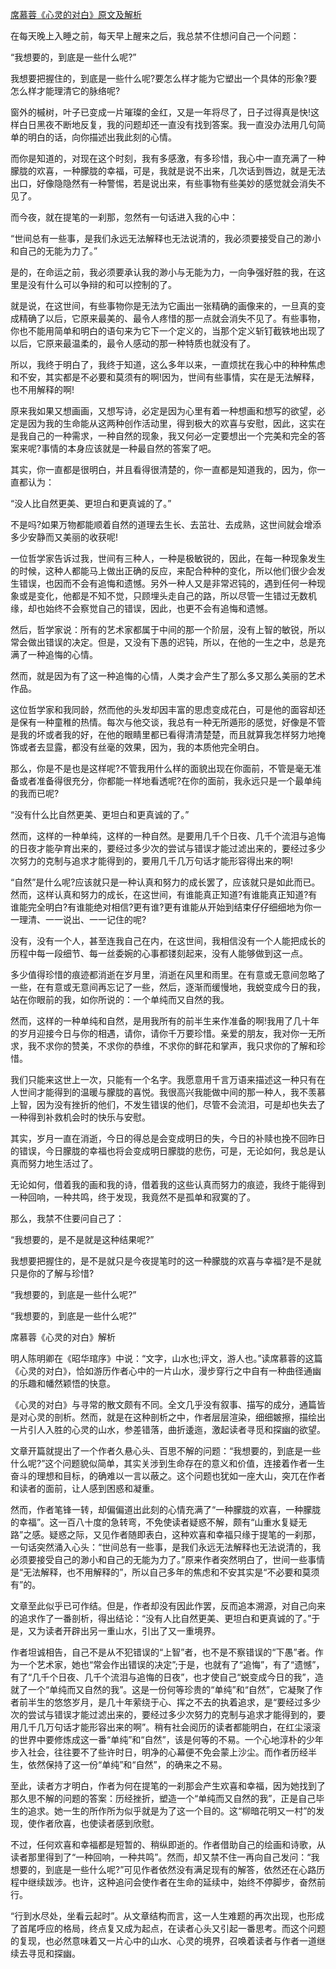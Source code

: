 [席慕蓉《心灵的对白》原文及解析](https://www.vrrw.net/wx/8676.html)

在每天晚上入睡之前，每天早上醒来之后，我总禁不住想问自己一个问题：

“我想要的，到底是一些什么呢?”

我想要把握住的，到底是一些什么呢?要怎么样才能为它塑出一个具体的形象?要怎么样才能理清它的脉络呢?

窗外的槭树，叶子已变成一片璀璨的金红，又是一年将尽了，日子过得真是快!这样白日黑夜不断地反复，我的问题却还一直没有找到答案。我一直没办法用几句简单的明白的话，向你描述出我此刻的心情。

而你是知道的，对现在这个时刻，我有多感激，有多珍惜，我心中一直充满了一种朦胧的欢喜，一种朦胧的幸福，可是，我就是说不出来，几次话到唇边，就是无法出口，好像隐隐然有一种警惕，若是说出来，有些事物有些美妙的感觉就会消失不见了。



而今夜，就在提笔的一刹那，忽然有一句话进入我的心中：

“世间总有一些事，是我们永远无法解释也无法说清的，我必须要接受自己的渺小和自己的无能为力了。”

是的，在命运之前，我必须要承认我的渺小与无能为力，一向争强好胜的我，在这里是没有什么可以争辩的和可以控制的了。

就是说，在这世间，有些事物你是无法为它画出一张精确的画像来的，一旦真的变成精确了以后，它原来最美的、最令人疼惜的那一点就会消失不见了。有些事物，你也不能用简单和明白的语句来为它下一个定义的，当那个定义斩钉截铁地出现了以后，它原来最温柔的，最令人感动的那一种特质也就没有了。

所以，我终于明白了，我终于知道，这么多年以来，一直烦扰在我心中的种种焦虑和不安，其实都是不必要和莫须有的啊!因为，世间有些事情，实在是无法解释，也不用解释的啊!

原来我如果又想画画，又想写诗，必定是因为心里有着一种想画和想写的欲望，必定是因为我的生命能从这两种创作活动里，得到极大的欢喜与安慰，因此，这实在是我自己的一种需求，一种自然的现象，我又何必一定要想出一个完美和完全的答案来呢?事情的本身应该就是一种最自然的答案了吧。

其实，你一直都是很明白，并且看得很清楚的，你一直都是知道我的，因为，你一直都认为：

“没人比自然更美、更坦白和更真诚的了。”

不是吗?如果万物都能顺着自然的道理去生长、去茁壮、去成熟，这世间就会增添多少安静而又美丽的收获呢!

一位哲学家告诉过我，世间有三种人，一种是极敏锐的，因此，在每一种现象发生的时候，这种人都能马上做出正确的反应，来配合种种的变化，所以他们很少会发生错误，也因而不会有追悔和遗憾。另外一种人又是非常迟钝的，遇到任何一种现象或是变化，他都是不知不觉，只顾埋头走自己的路，所以尽管一生错过无数机缘，却也始终不会察觉自己的错误，因此，也更不会有追悔和遗憾。

然后，哲学家说：所有的艺术家都属于中间的那一个阶层，没有上智的敏锐，所以常会做出错误的决定。但是，又没有下愚的迟钝，所以，在他的一生之中，总是充满了一种追悔的心情。

然而，就是因为有了这一种追悔的心情，人类才会产生了那么多又那么美丽的艺术作品。

这位哲学家和我同龄，然而他的头发却因丰富的思虑变成花白，可是他的面容却还是保有一种童稚的热情。每次与他交谈，我总有一种无所遁形的感觉，好像是不管是我的坏或者我的好，在他的眼睛里都已看得清清楚楚，而且就算我怎样努力地掩饰或者去显露，都没有丝毫的效果，因为，我的本质他完全明白。

那么，你是不是也是这样呢?不管我用什么样的面貌出现在你面前，不管是毫无准备或者准备得很充分，你都能一样地看透呢?在你的面前，我永远只是一个最单纯的我而已呢?

“没有什么比自然更美、更坦白和更真诚的了。”

然而，这样的一种单纯，这样的一种自然。是要用几千个日夜、几千个流泪与追悔的日夜才能孕育出来的，要经过多少次的尝试与错误才能过滤出来的，要经过多少次努力的克制与追求才能得到的，要用几千几万句话才能形容得出来的啊!

“自然”是什么呢?应该就只是一种认真和努力的成长罢了，应该就只是如此而已。然而，这样认真和努力的成长，在这世间，有谁能真正知道?有谁能真正知道?有谁能完全明白?有谁能绝对相信?更有谁?更有谁能从开始到结束仔仔细细地为你一一理清、一一说出、一一记住的呢?

没有，没有一个人，甚至连我自己在内，在这世间，我相信没有一个人能把成长的历程中每一段细节、每一丝委婉的心事都镂刻起来，没有人能够做到这一点。

多少值得珍惜的痕迹都消逝在岁月里，消逝在风里和雨里。在有意或无意间忽略了一些，在有意或无意间再忘记了一些，然后，逐渐而缓慢地，我蜕变成今日的我，站在你眼前的我，如你所说的：一个单纯而又自然的我。

然而，这样的一种单纯和自然，是用我所有的前半生来作准备的啊!我用了几十年的岁月迎接今日与你的相遇，请你，请你千万要珍惜。亲爱的朋友，我对你一无所求，我不求你的赞美，不求你的恭维，不求你的鲜花和掌声，我只求你的了解和珍惜。

我们只能来这世上一次，只能有一个名字。我愿意用千言万语来描述这一种只有在人世间才能得到的温暖与朦胧的喜悦。我很高兴我能做中间的那一种人，我不羡慕上智，因为没有挫折的他们，不发生错误的他们，尽管不会流泪，可是却也失去了一种得到补救机会时的快乐与安慰。

其实，岁月一直在消逝，今日的得总是会变成明日的失，今日的补赎也挽不回昨日的错误，今日朦胧的幸福也将会变成明日朦胧的悲伤，可是，无论如何，我总是认真而努力地生活过了。

无论如何，借着我的画和我的诗，借着我的这些认真而努力的痕迹，我终于能得到一种回响，一种共鸣，终于发现，我竟然不是孤单和寂寞的了。

那么，我禁不住要问自己了：

“我想要的，是不是就是这种结果呢?”

我想要把握住的，是不是就只是今夜提笔时的这一种朦胧的欢喜与幸福?是不是就只是你的了解与珍惜?

“我想要的，到底是一些什么呢?”

“我想要的，到底是一些什么呢?”

席慕蓉《心灵的对白》解析

明人陈明卿在《昭华琯序》中说：“文字，山水也;评文，游人也。”读席慕蓉的这篇《心灵的对白》，恰如游历作者心中的一片山水，漫步穿行之中自有一种曲径通幽的乐趣和幡然颖悟的快意。

《心灵的对白》与寻常的散文颇有不同。全文几乎没有叙事、描写的成分，通篇皆是对心灵的剖析。然而，就是在这种剖析之中，作者层层渲染，细细皴擦，描绘出一片引人入胜的心灵的山水，参差错落，曲折逶迤，激起读者寻觅和探幽的欲望。

文章开篇就提出了一个作者久悬心头、百思不解的问题：“我想要的，到底是一些什么呢?”这个问题貌似简单，其实关涉到生命存在的意义和价值，连接着作者一生奋斗的理想和目标，的确难以一言以蔽之。这个问题也犹如一座大山，突兀在作者和读者的面前，让人感到困惑和凝重。

然而，作者笔锋一转，却偏偏道出此刻的心情充满了“一种朦胧的欢喜，一种朦胧的幸福”。这一百八十度的急转弯，不免使读者疑惑不解，颇有“山重水复疑无路”之感。疑惑之际，又见作者随即表白，这种欢喜和幸福只缘于提笔的一刹那，一句话突然涌入心头：“世间总有一些事，是我们永远无法解释也无法说清的，我必须要接受自己的渺小和自己的无能为力了。”原来作者突然明白了，世间一些事情是“无法解释，也不用解释的”，所以自己多年的焦虑和不安其实是“不必要和莫须有”的。

文章至此似乎已可作结。但是，作者却没有因此作罢，反而追本溯源，对自己向来的追求作了一番剖析，得出结论：“没有人比自然更美、更坦白和更真诚的了。”于是，又为读者开辟出另一重山水，引出了又一重境界。

作者坦诚相告，自己不是从不犯错误的“上智”者，也不是不察错误的“下愚”者。作为一个艺术家，她也“常会作出错误的决定”;于是，也就有了“追悔”，有了“遗憾”，有了“几千个日夜、几千个流泪与追悔的日夜”，也才使自己“蜕变成今日的我”，造就了一个“单纯而又自然的我”。这是一份何等珍贵的“单纯”和“自然”，它凝聚了作者前半生的悠悠岁月，是几十年萦绕于心、挥之不去的执着追求，是“要经过多少次的尝试与错误才能过滤出来的，要经过多少次努力的克制与追求才能得到的，要用几千几万句话才能形容出来的啊”。稍有社会阅历的读者都能明白，在红尘滚滚的世界中要修炼成这一番“单纯”和“自然”，该是何等的不易。一个心地淳朴的少年步入社会，往往要不了些许时日，明净的心幕便不免会蒙上沙尘。而作者历经半生，依然保持了这一份“单纯”和“自然”，的确来之不易。

至此，读者方才明白，作者为何在提笔的一刹那会产生欢喜和幸福，因为她找到了那久思不解的问题的答案：历经挫折，塑造一个“单纯而又自然的我”，正是自己毕生的追求。她一生的所作所为似乎就是为了这一个目的。这“柳暗花明又一村”的发现，使作者欣喜，也使读者感到欣慰。

不过，任何欢喜和幸福都是短暂的、稍纵即逝的。作者借助自己的绘画和诗歌，从读者那里得到了“一种回响，一种共鸣”。然而，却又禁不住一再向自己发问：“我想要的，到底是一些什么呢?”可见作者依然没有满足现有的解答，依然还在心路历程中继续跋涉。也许，这种追问会使作者在生命的延续中，始终不停脚步，奋然前行。

“行到水尽处，坐看云起时”。从文章结构而言，这一人生难题的再次出现，也形成了首尾呼应的格局，终点复又成为起点，在读者心头又引起一番思考。而这个问题的复现，也必然意味着又一片心中的山水、心灵的境界，召唤着读者与作者一道继续去寻觅和探幽。

